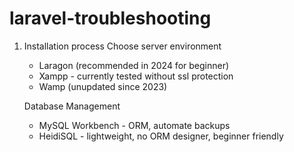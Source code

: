 # laravel-troubleshooting
1. Installation process
   Choose server environment
   - Laragon (recommended in 2024 for beginner)
   - Xampp - currently tested without ssl protection
   - Wamp (unupdated since 2023)

   Database Management
   - MySQL Workbench - ORM, automate backups
   - HeidiSQL - lightweight, no ORM designer, beginner friendly
   
